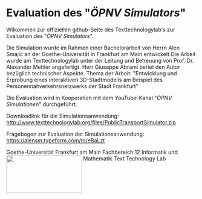 # Evaluation des "*ÖPNV Simulators*"

Wilkommen zur offiziellen github-Seite des Texttechnologylab's zur Evaluation des "*ÖPNV Simulators*".

Die Simulation wurde im Rahmen einer Bachelorarbeit von Herrn Alen Smajic an der Goethe-Universität in Frankfurt am Main entwickelt.Die Arbeit wurde am Texttechnologylab unter der Leitung und Betreuung von Prof. Dr. Alexander Mehler angefertigt. Herr Giuseppe Abrami beriet den Autor bezüglich technischer Aspekte.
Thema der Arbeit: "Entwicklung und Erprobung eines interaktiven 3D-Stadtmodells am Beispiel des Personennahverkehrsnetzwerks der Stadt Frankfurt"

Die Evaluation wird in Kooperation mit dem YouTube-Kanal "*ÖPNV Simulationen*" durchgeführt.

Downloadlink für die Simulationsanwendung:
http://www.texttechnologylab.org/files/PublicTransportSimulator.zip

Fragebogen zur Evaluation der Simulationsanwendung:
https://alensm.typeform.com/to/eBaLzt

Goethe-Universität Frankfurt am Main
Fachbereich 12 Informatik und Mathematik
Text Technology Lab
<img align="left" width="200" height="100" src="https://upload.wikimedia.org/wikipedia/de/f/f0/Goethe-Logo.svg">
